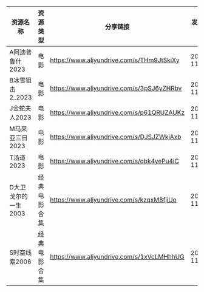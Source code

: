 | 资源名称         | 资源类型   | 分享链接                                      | 发布时间       |
| ------------ | ------ | ----------------------------------------- | ---------- |
| A阿迪普鲁什2023   | 电影     | https://www.aliyundrive.com/s/THm9JtSkiXy | 2023-11-01 |
| B冰雪狙击2_2023  | 电影     | https://www.aliyundrive.com/s/3pSJ6yZHRbv | 2023-11-01 |
| J金蛇夫人2023    | 电影     | https://www.aliyundrive.com/s/p61QRUZAUKz | 2023-11-01 |
| M马来亚三日2023   | 电影     | https://www.aliyundrive.com/s/DJSJZWkjAxb | 2023-11-01 |
| T汤道2023      | 电影     | https://www.aliyundrive.com/s/qbk4yePu4iC | 2023-11-01 |
| D大卫戈尔的一生2003 | 经典电影合集 | https://www.aliyundrive.com/s/kzqxM8fjiUo | 2023-11-01 |
| S时空线索2006    | 经典电影合集 | https://www.aliyundrive.com/s/1xVcLMHhhUG | 2023-11-01 |
